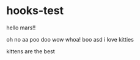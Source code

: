 # hooks-test

hello mars!!

oh no
aa
poo
doo
wow
whoa!
boo
asd
i love kitties

kittens are the best
